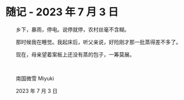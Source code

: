 # 随记 - 2023 年 7 月 3 日

　　乡下，暴雨，停电。说停就停，农村丝毫不含糊。

　　那时候我在睡觉。我起床后，听父亲说，好险刚才那一批蒸得差不多了。

　　现在，母亲望着案板上还没有蒸的包子，一筹莫展。

<br />

　　南国微雪 Miyuki

　　2023 年 7 月 3 日